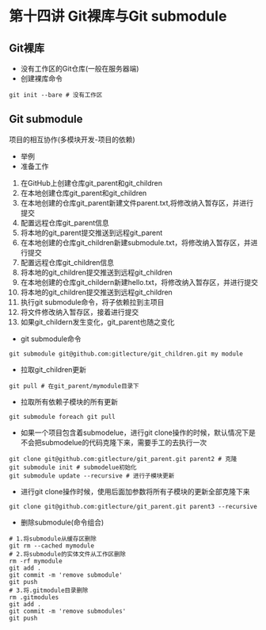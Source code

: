 # 第十四讲 Git裸库与Git submodule
## Git裸库
- 没有工作区的Git仓库(一般在服务器端)
- 创建裸库命令
```
git init --bare # 没有工作区
```
## Git submodule
项目的相互协作(多模块开发-项目的依赖)
- 举例
- 准备工作  
1. 在GitHub上创建仓库git_parent和git_children  
2. 在本地创建仓库git_parent和git_children  
3. 在本地创建的仓库git_parent新建文件parent.txt,将修改纳入暂存区，并进行提交  
4. 配置远程仓库git_parent信息  
5. 将本地的git_parent提交推送到远程git_parent  
6. 在本地创建的仓库git_children新建submodule.txt，将修改纳入暂存区，并进行提交  
7. 配置远程仓库git_children信息  
8. 将本地的git_children提交推送到远程git_children  
9. 在本地创建的仓库git_childern新建hello.txt，将修改纳入暂存区，并进行提交  
10. 将本地的git_children提交推送到远程git_children  
11. 执行git submodule命令，将子依赖拉到主项目  
12. 将文件修改纳入暂存区，接着进行提交    
13. 如果git_childern发生变化，git_parent也随之变化 
- git submodule命令
```
git submodule git@github.com:gitlecture/git_children.git my module
```
- 拉取git_children更新
```
git pull # 在git_parent/mymodule目录下
```
- 拉取所有依赖子模块的所有更新
```
git submodule foreach git pull 
```
- 如果一个项目包含着submodelue，进行git clone操作的时候，默认情况下是不会把submodelue的代码克隆下来，需要手工的去执行一次
```
git clone git@github.com:gitlecture/git_parent.git parent2 # 克隆
git submodule init # submodelue初始化
git submodule update --recursive # 进行子模块更新
```
- 进行git clone操作时候，使用后面加参数将所有子模块的更新全部克隆下来
```
git clone git@github.com:gitlecture/git_parent.git parent3 --recursive
```
- 删除submodule(命令组合)
```
# 1.将submodule从缓存区删除
git rm --cached mymodule
# 2.将submodule的实体文件从工作区删除
rm -rf mymodule
git add .
git commit -m 'remove submodule'
git push
# 3.将.gitmodule目录删除
rm .gitmodules
git add .
git commit -m 'remove submodules'
git push
```

